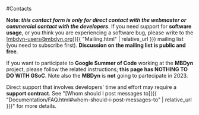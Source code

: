 ---
---

#Contacts

**Note: _this contact form is only for direct contact with the webmaster
or commercial contact with the developers_**.
If you need support for **software usage**, or you think you
are experiencing a software bug, please
write to the
[mbdyn-users@mbdyn.org]({{ "Mailing.html" | relative_url }}) mailing list
(you need to subscribe first).
**Discussion on the mailing list is public and free**.

If you want to participate to **Google Summer of Code**
working at the **MBDyn** project,
please follow the related instructions;
**this page has NOTHING TO DO WITH GSoC**. Note also
the **MBDyn** is **not** going to partecipate in 2023.

Direct support that involves developers' time and
effort may require a **support contract**.
See "[Whom should I post messages to]({{ "Documentation/FAQ.html#whom-should-i-post-messages-to" | relative_url }})"
for more details.
